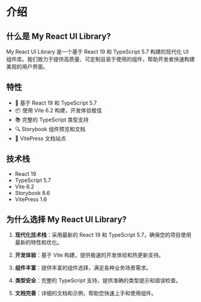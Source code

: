 # 介绍

## 什么是 My React UI Library?

My React UI Library 是一个基于 React 19 和 TypeScript 5.7 构建的现代化 UI 组件库。我们致力于提供高质量、可定制且易于使用的组件，帮助开发者快速构建美观的用户界面。

## 特性

- 🚀 基于 React 19 和 TypeScript 5.7
- 📦 使用 Vite 6.2 构建，开发体验极佳
- 📚 完整的 TypeScript 类型支持
- 🔍 Storybook 组件预览和文档
- 📝 VitePress 文档站点

## 技术栈

- React 19
- TypeScript 5.7
- Vite 6.2
- Storybook 8.6
- VitePress 1.6

## 为什么选择 My React UI Library?

1. **现代化技术栈**：采用最新的 React 19 和 TypeScript 5.7，确保您的项目使用最新的特性和优化。

2. **开发体验**：基于 Vite 构建，提供极速的开发体验和热更新支持。

3. **组件丰富**：提供丰富的组件选择，满足各种业务场景需求。

4. **类型安全**：完整的 TypeScript 支持，提供准确的类型提示和错误检查。

5. **文档完善**：详细的文档和示例，帮助您快速上手和使用组件。